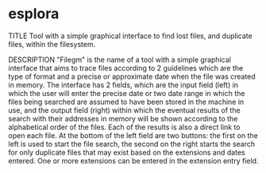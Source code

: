 # esplora
TITLE
Tool with a simple graphical interface to find lost files, and duplicate files, within the filesystem.
    
DESCRIPTION
"Filegm" is the name of a tool with a simple graphical interface that aims to trace files according to 2
guidelines which are the type of format and a precise or approximate date when the file was created in memory.
The interface has 2 fields, which are the input field (left) in which the user will enter the precise date or
two date range in which the files being searched are assumed to have been stored in the machine in use, and
the output field (right) within which the eventual results of the search with their addresses in memory will
be shown according to the alphabetical order of the files. Each of the results is also a direct link to open
each file. At the bottom of the left field are two buttons: the first on the left is used to start the file
search, the second on the right starts the search for only duplicate files that may exist based on the
extensions and dates entered. One or more extensions can be entered in the extension entry field.

